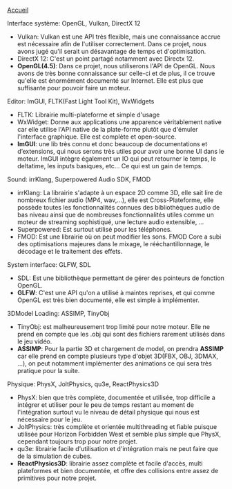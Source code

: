 

[Accueil](Home)  

Interface système: OpenGL, Vulkan, DirectX 12  

   - Vulkan: Vulkan est une API très flexible, mais une connaissance accrue est nécessaire afin de l'utiliser correctement. Dans ce projet, nous avons jugé qu'il serait un désavantage de temps et d'optimisation.
   - DirectX 12: C'est un point partagé notamment avec Directx 12.
   - **OpenGL(4.5)**: Dans ce projet, nous utiliserons l'API de OpenGL. Nous avons de très bonne connaissance sur celle-ci et de plus, il ce trouve qu'elle est énormément documenté sur Internet. Elle est plus que suffisante pour pouvoir faire un moteur.

Editor: ImGUI, FLTK(Fast Light Tool Kit), WxWidgets   
   - FLTK: Librairie multi-plateforme et simple d'usage
   - WxWidget: Donne aux applications une apparence véritablement native car elle utilise l'API native de la plate-forme plutôt que d'émuler l'interface graphique. Elle est complète et open-source.
   - **ImGUI**: une lib très connu et donc beaucoup de documentations et d’extensions, qui nous serons très utiles pour avoir une bonne UI dans le moteur. ImGUI intègre également un IO qui peut retourner le temps, le deltatime, les inputs basiques, etc… Ce qui est un gain de temps.  

Sound: irrKlang, Superpowered Audio SDK, FMOD  
   - irrKlang: La librairie s'adapte à un espace 2D comme 3D, elle sait lire de nombreux fichier audio (MP4, wav,...), elle est Cross-Plateforme, elle possède toutes les fonctionnalités connues des bibliothèques audio de bas niveau ainsi que de nombreuses fonctionnalités utiles comme un moteur de streaming sophistiqué, une lecture audio extensible, ...
   - Superpowered: Est surtout utilisé pour les téléphones.
   - FMOD: Est une librairie où on peut modifier les sons. FMOD Core a subi des optimisations majeures dans le mixage, le rééchantillonnage, le décodage et le traitement des effets.  
  
System interface: GLFW, SDL  
   - SDL: Est une bibliothèque permettant de gérer des pointeurs de fonction OpenGL.
   - **GLFW**: C'est une API qu'on a utilisé à maintes reprises, et qui comme OpenGL est très bien documenté, elle est simple à implémenter.  

3DModel Loading: ASSIMP, TinyObj    
   - TinyObj: est malheureusement trop limité pour notre moteur. Elle ne prend en compte que les .obj qui sont des fichiers rarement utilisés dans le jeu vidéo.
   - **ASSIMP**: Pour la partie 3D et chargement de model, on prendra **ASSIMP** car elle prend en compte plusieurs type d'objet 3D(FBX, OBJ, 3DMAX, ...), on peut notamment implémenter des animations ce qui sera très pratique pour la suite.  

Physique: PhysX, JoltPhysics, qu3e, ReactPhysics3D    
   - PhysX: bien que très complète, documentée et utilisée, trop difficile a intégrer et utiliser pour le peu de temps restant au moment de l'intégration surtout vu le niveau de détail physique qui nous est nécessaire pour le jeu.  
   - JoltPhysics: très complète et orientée multithreading et fiable puisque utilisée pour Horizon Forbidden West et semble plus simple que PhysX, cependant toujours trop pour notre projet.  
   - qu3e: librairie facile d'utilisation et d'intégration mais ne peut faire que de la simulation de cubes.  
   - **ReactPhysics3D**: librairie assez complète et facile d'accès, multi plateformes et bien documentée, et offre des collisions entre assez de primitives pour notre projet.  
